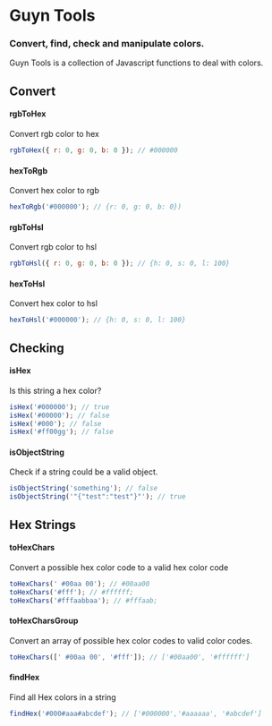 # Guyn Tools

### Convert, find, check and manipulate colors.

Guyn Tools is a collection of Javascript functions to deal with colors.

## Convert

#### rgbToHex

Convert rgb color to hex

```js
rgbToHex({ r: 0, g: 0, b: 0 }); // #000000
```

#### hexToRgb

Convert hex color to rgb

```js
hexToRgb('#000000'); // {r: 0, g: 0, b: 0})
```

#### rgbToHsl

Convert rgb color to hsl

```js
rgbToHsl({ r: 0, g: 0, b: 0 }); // {h: 0, s: 0, l: 100}
```

#### hexToHsl

Convert hex color to hsl

```js
hexToHsl('#000000'); // {h: 0, s: 0, l: 100}
```

## Checking

#### isHex

Is this string a hex color?

```js
isHex('#000000'); // true
isHex('#00000'); // false
isHex('#000'); // false
isHex('#ff00gg'); // false
```

#### isObjectString

Check if a string could be a valid object.

```js
isObjectString('something'); // false
isObjectString('"{"test":"test"}"'); // true
```

## Hex Strings

#### toHexChars

Convert a possible hex color code to a valid hex color code

```js
toHexChars(' #00aa 00'); // #00aa00
toHexChars('#fff'); // #ffffff;
toHexChars('#fffaabbaa'); // #fffaab;
```

#### toHexCharsGroup

Convert an array of possible hex color codes to valid color codes.

```js
toHexChars([' #00aa 00', '#fff']); // ['#00aa00', '#ffffff']
```

#### findHex

Find all Hex colors in a string

```js
findHex('#000#aaa#abcdef'); // ['#000000','#aaaaaa', '#abcdef']
```
